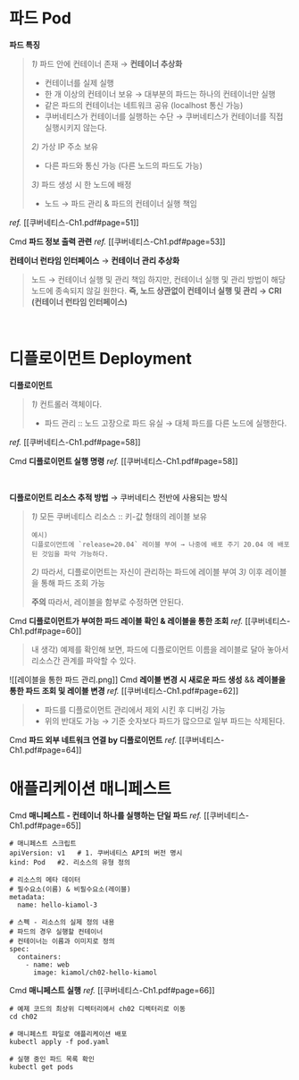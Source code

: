 

# 파드 Pod

**파드 특징**
> *1)* 파드 안에 컨테이너 존재 → **컨테이너 추상화**
> + 컨테이너를 실제 실행
> + 한 개 이상의 컨테이너 보유 → 대부분의 파드는 하나의 컨테이너만 실행
> + 같은 파드의 컨테이너는 네트워크 공유 (localhost 통신 가능)
> + 쿠버네티스가 컨테이너를 실행하는 수단 → 쿠버네티스가 컨테이너를 직접 실행시키지 않는다.
> 
> *2)* 가상 IP 주소 보유
> + 다른 파드와 통신 가능 (다른 노드의 파드도 가능)
>
> *3)* 파드 생성 시 한 노드에 배정
> + 노드 → 파드 관리 & 파드의 컨테이너 실행 책임

*ref.* [[쿠버네티스-Ch1.pdf#page=51]]

Cmd **파드 정보 출력 관련**
*ref.* [[쿠버네티스-Ch1.pdf#page=53]]


**컨테이너 런타임 인터페이스** → **컨테이너 관리 추상화**
> 노드 → 컨테이너 실행 및 관리 책임
> 하지만, 컨테이너 실행 및 관리 방법이 해당 노드에 종속되지 않길 원한다.
> **즉, 노드 상관없이 컨테이너 실행 및 관리 → CRI (컨테이너 런타임 인터페이스)**

<br>

# 디플로이먼트 Deployment

**디플로이먼트**
> *1)* 컨트롤러 객체이다.
> + 파드 관리 :: 노드 고장으로 파드 유실 → 대체 파드를 다른 노드에 실행한다.

*ref.* [[쿠버네티스-Ch1.pdf#page=58]]

Cmd **디플로이먼트 실행 명령**
*ref.* [[쿠버네티스-Ch1.pdf#page=58]]

<br>

**디플로이먼트 리소스 추적 방법** → 쿠버네티스 전반에 사용되는 방식
> *1)* 모든 쿠버네티스 리소스 ::  키-값 형태의 레이블 보유
> ```
> 예시)
> 디플로이먼트에 `release=20.04` 레이블 부여 → 나중에 배포 주기 20.04 에 배포된 것임을 파악 가능하다.
> ```
> 
> *2)* 따라서, 디플로이먼트는 자신이 관리하는 파드에 레이블 부여
> *3)* 이후 레이블을 통해 파드 조회 가능
> 
> **주의**
> 따라서, 레이블을 함부로 수정하면 안된다.

Cmd **디플로이먼트가 부여한 파드 레이블 확인 & 레이블을 통한 조회**
*ref.* [[쿠버네티스-Ch1.pdf#page=60]]
> 내 생각)
> 예제를 확인해 보면, 파드에 디플로이먼트 이름을 레이블로 달아 놓아서 리소스간 관계를 파악할 수 있다.

![[레이블을 통한 파드 관리.png]]
Cmd **레이블 변경 시 새로운 파드 생성** && **레이블을 통한 파드 조회 및 레이블 변경**
*ref.* [[쿠버네티스-Ch1.pdf#page=62]]
>+ 파드를 디플로이먼트 관리에서 제외 시킨 후 디버깅 가능
>+ 위의 반대도 가능 → 기준 숫자보다 파드가 많으므로 일부 파드는 삭제된다.


Cmd **파드 외부 네트워크 연결 by 디플로이먼트**
*ref.* [[쿠버네티스-Ch1.pdf#page=64]]


# 애플리케이션 매니페스트

Cmd **매니페스트 - 컨테이너 하나를 실행하는 단일 파드**
*ref.* [[쿠버네티스-Ch1.pdf#page=65]]
```
# 매니페스트 스크립트
apiVersion: v1   # 1. 쿠버네티스 API의 버전 명시
kind: Pod   #2. 리소스의 유형 정의

# 리소스의 메타 데이터
# 필수요소(이름) & 비필수요소(레이블)
metadata:
  name: hello-kiamol-3

# 스펙 - 리소스의 실제 정의 내용
# 파드의 경우 실행할 컨테이너
# 컨테이너는 이름과 이미지로 정의
spec:
  containers:
    - name: web
      image: kiamol/ch02-hello-kiamol
```

Cmd **매니페스트 실행**
*ref.* [[쿠버네티스-Ch1.pdf#page=66]]
```
# 예제 코드의 최상위 디렉터리에서 ch02 디렉터리로 이동
cd ch02

# 매니페스트 파일로 애플리케이션 배포
kubectl apply -f pod.yaml

# 실행 중인 파드 목록 확인
kubectl get pods
```